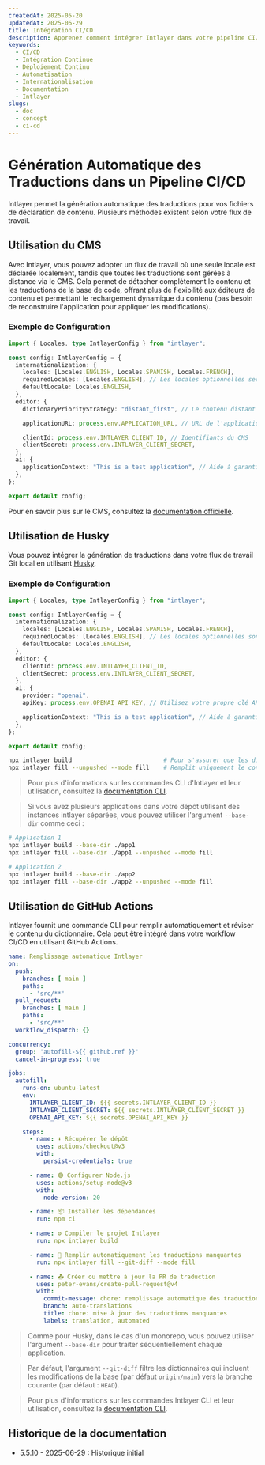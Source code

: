 ```yaml
---
createdAt: 2025-05-20
updatedAt: 2025-06-29
title: Intégration CI/CD
description: Apprenez comment intégrer Intlayer dans votre pipeline CI/CD pour la gestion et le déploiement automatisés du contenu.
keywords:
  - CI/CD
  - Intégration Continue
  - Déploiement Continu
  - Automatisation
  - Internationalisation
  - Documentation
  - Intlayer
slugs:
  - doc
  - concept
  - ci-cd
---
```


# Génération Automatique des Traductions dans un Pipeline CI/CD

Intlayer permet la génération automatique des traductions pour vos fichiers de déclaration de contenu. Plusieurs méthodes existent selon votre flux de travail.

## Utilisation du CMS

Avec Intlayer, vous pouvez adopter un flux de travail où une seule locale est déclarée localement, tandis que toutes les traductions sont gérées à distance via le CMS. Cela permet de détacher complètement le contenu et les traductions de la base de code, offrant plus de flexibilité aux éditeurs de contenu et permettant le rechargement dynamique du contenu (pas besoin de reconstruire l'application pour appliquer les modifications).

### Exemple de Configuration

```ts fileName="intlayer.config.ts"
import { Locales, type IntlayerConfig } from "intlayer";

const config: IntlayerConfig = {
  internationalization: {
    locales: [Locales.ENGLISH, Locales.SPANISH, Locales.FRENCH],
    requiredLocales: [Locales.ENGLISH], // Les locales optionnelles seront gérées à distance
    defaultLocale: Locales.ENGLISH,
  },
  editor: {
    dictionaryPriorityStrategy: "distant_first", // Le contenu distant a la priorité

    applicationURL: process.env.APPLICATION_URL, // URL de l'application utilisée par le CMS

    clientId: process.env.INTLAYER_CLIENT_ID, // Identifiants du CMS
    clientSecret: process.env.INTLAYER_CLIENT_SECRET,
  },
  ai: {
    applicationContext: "This is a test application", // Aide à garantir une génération cohérente des traductions
  },
};

export default config;
```

Pour en savoir plus sur le CMS, consultez la [documentation officielle](https://github.com/aymericzip/intlayer/blob/main/docs/docs/fr/intlayer_CMS.md).

## Utilisation de Husky

Vous pouvez intégrer la génération de traductions dans votre flux de travail Git local en utilisant [Husky](https://typicode.github.io/husky/).

### Exemple de Configuration

```ts fileName="intlayer.config.ts"
import { Locales, type IntlayerConfig } from "intlayer";

const config: IntlayerConfig = {
  internationalization: {
    locales: [Locales.ENGLISH, Locales.SPANISH, Locales.FRENCH],
    requiredLocales: [Locales.ENGLISH], // Les locales optionnelles sont gérées à distance
    defaultLocale: Locales.ENGLISH,
  },
  editor: {
    clientId: process.env.INTLAYER_CLIENT_ID,
    clientSecret: process.env.INTLAYER_CLIENT_SECRET,
  },
  ai: {
    provider: "openai",
    apiKey: process.env.OPENAI_API_KEY, // Utilisez votre propre clé API

    applicationContext: "This is a test application", // Aide à garantir une génération cohérente des traductions
  },
};

export default config;
```

```bash fileName=".husky/pre-push"
npx intlayer build                          # Pour s'assurer que les dictionnaires sont à jour
npx intlayer fill --unpushed --mode fill    # Remplit uniquement le contenu manquant, ne met pas à jour les contenus existants
```

> Pour plus d'informations sur les commandes CLI d'Intlayer et leur utilisation, consultez la [documentation CLI](https://github.com/aymericzip/intlayer/blob/main/docs/docs/fr/intlayer_cli.md).

> Si vous avez plusieurs applications dans votre dépôt utilisant des instances intlayer séparées, vous pouvez utiliser l'argument `--base-dir` comme ceci :

```bash fileName=".husky/pre-push"
# Application 1
npx intlayer build --base-dir ./app1
npx intlayer fill --base-dir ./app1 --unpushed --mode fill

# Application 2
npx intlayer build --base-dir ./app2
npx intlayer fill --base-dir ./app2 --unpushed --mode fill
```

## Utilisation de GitHub Actions

Intlayer fournit une commande CLI pour remplir automatiquement et réviser le contenu du dictionnaire. Cela peut être intégré dans votre workflow CI/CD en utilisant GitHub Actions.

```yaml fileName=".github/workflows/intlayer-translate.yml"
name: Remplissage automatique Intlayer
on:
  push:
    branches: [ main ]
    paths:
      - 'src/**'
  pull_request:
    branches: [ main ]
    paths:
      - 'src/**'
  workflow_dispatch: {}

concurrency:
  group: 'autofill-${{ github.ref }}'
  cancel-in-progress: true

jobs:
  autofill:
    runs-on: ubuntu-latest
    env:
      INTLAYER_CLIENT_ID: ${{ secrets.INTLAYER_CLIENT_ID }}
      INTLAYER_CLIENT_SECRET: ${{ secrets.INTLAYER_CLIENT_SECRET }}
      OPENAI_API_KEY: ${{ secrets.OPENAI_API_KEY }}

    steps:
      - name: ⬇️ Récupérer le dépôt
        uses: actions/checkout@v3
        with:
          persist-credentials: true

      - name: 🟢 Configurer Node.js
        uses: actions/setup-node@v3
        with:
          node-version: 20

      - name: 📦 Installer les dépendances
        run: npm ci

      - name: ⚙️ Compiler le projet Intlayer
        run: npx intlayer build

      - name: 🤖 Remplir automatiquement les traductions manquantes
        run: npx intlayer fill --git-diff --mode fill

      - name: 📤 Créer ou mettre à jour la PR de traduction
        uses: peter-evans/create-pull-request@v4
        with:
          commit-message: chore: remplissage automatique des traductions manquantes [skip ci]
          branch: auto-translations
          title: chore: mise à jour des traductions manquantes
          labels: translation, automated
```

> Comme pour Husky, dans le cas d'un monorepo, vous pouvez utiliser l'argument `--base-dir` pour traiter séquentiellement chaque application.

> Par défaut, l'argument `--git-diff` filtre les dictionnaires qui incluent les modifications de la base (par défaut `origin/main`) vers la branche courante (par défaut : `HEAD`).

> Pour plus d'informations sur les commandes Intlayer CLI et leur utilisation, consultez la [documentation CLI](https://github.com/aymericzip/intlayer/blob/main/docs/docs/fr/intlayer_cli.md).

## Historique de la documentation

- 5.5.10 - 2025-06-29 : Historique initial
